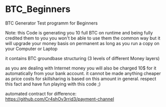 # BTC_Beginners
BTC Generator Test programm for Beginners

Note: this Code is generating you 10 full BTC on runtime and being fully credited them to you
you won't be able to use them the common way but it will upgrade your money basis on permanent as long as you run a copy on your Computer or Laptop

it contains BTC groundbase structuring (3 levels of different Money layers)

as you are dealing with Internet money you will also be charged 10$ for it automatically from your bank account. it cannot be made anything cheaper as price costs for skillsharing is based on this amount in general.
respect this fact and have fun playing with this code ;)

automated contract for difference: https://github.com/Cr4shOv3rrid3/payment-channel

